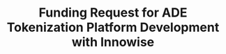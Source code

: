 ---
cp: 155
title: Funding Request for ADE Tokenization Platform Development with Innowise
authors: The_Phunky_One_Lucky
contributors: 
beneficiary: ADE
wallet: 
uses-component: CP2
technical-proposal: no
requires-onchain: yes
impacts/modifies:
status: rfc
date-proposed: 2025-03-18
date-ended: [YYYY-MM-DD]
---